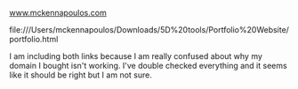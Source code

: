 www.mckennapoulos.com

file:///Users/mckennapoulos/Downloads/5D%20tools/Portfolio%20Website/portfolio.html

I am including both links because I am really confused about why my domain I bought isn't working. 
I've double checked everything and it seems like it should be right but I am not sure. 
